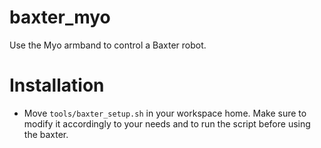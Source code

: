# baxter_myo
Use the Myo armband to control a Baxter robot.

# Installation

* Move `tools/baxter_setup.sh` in your workspace home. Make sure to
  modify it accordingly to your needs and to run the script before
  using the baxter.
